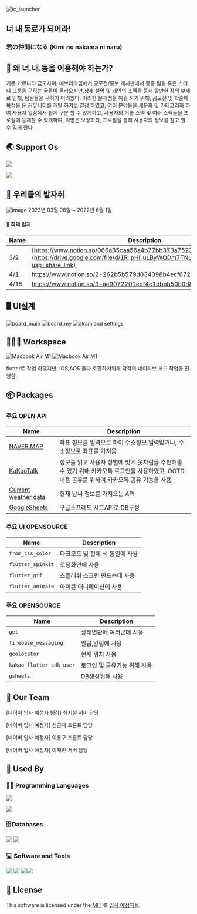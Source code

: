 
![ic_launcher](https://github.com/jife98/ReadyForWhat/assets/114370871/0ac417a6-f92b-4d9b-854a-09483ce1f6f4)

##  너 내 동료가 되어라!
### 君の仲間になる (Kimi no nakama ni naru)


## 🤖 왜 너.내.동을 이용해야 하는가?
기존 커뮤니티 금오사이, 에브리타임에서 공모전/홍보 게시판에서 종종 팀원 혹은 스터디 그룹을 구하는 글들이 올라오지만,상세 설명 및 개인의 스펙을 등재 할만한 장의 부재로 인해, 팀원들을 구하기 어려웠다. 이러한 문제점을 해결 하기 위해, 공모전 및 학술에 목적을 둔 커뮤니티를 개발 하기로 결정 하였고, 여러 분야들을 세분화 및 카테고리화 하여 사용자 입장에서 쉽게 구분 할 수 있게하고, 사용자의 기술 스택 및 여러 스펙들을 프로필에 등재할 수 있게하여, 익명은 보장하되, 프로필을 통해 사용자의 정보를 참고 할 수 있게 한다.



## 🌏  Support Os 
<p>  <img src="https://img.shields.io/badge/Ios-1F1F1F?style=flat-square&logo=&logoColor=white"/>  </p>

<img src="https://img.shields.io/badge/Android-03EF62?style=flat-square&logo=Android&logoColor=white">






## 🐾  우리들의 발자취

![image](https://user-images.githubusercontent.com/114370871/206493394-ada1644d-4667-4c93-b29f-57c912d02069.png)
2023년 03월 06일 ~ 2022년 6월 1일
#### 💬 회의 일지
| Name | Description |
| --- | --- |
| 3/2  | [https://www.notion.so/066a35caa56a4b77bb373a75236b57e5?pvs=4](https://drive.google.com/file/d/1R_pHI_uLByWQDm7TNLmBx3bMZl9fksrh/view?usp=share_link)|
| 4/1  | https://www.notion.so/2-262b5b579d034398b4ecf6726457eea6?pvs=4|
| 4/15  | https://www.notion.so/3-ae9072201edf4c1dbbb50b0d8f7e99df?pvs=4|



## 🖥 UI설계
![board_main](https://user-images.githubusercontent.com/60930743/232194901-d6642848-8d74-47e3-a073-132d73797448.png)
![board_my](https://user-images.githubusercontent.com/60930743/232194905-2f04bec1-3f9f-4f5a-814e-4270a16fb8e6.png)
![alram and settings](https://user-images.githubusercontent.com/60930743/232194920-ed670d20-61c2-4536-b5ee-8448408f2b43.png)



## 👨🏽‍💻 Workspace
<img alt="Macbook Air M1" src="https://img.shields.io/badge/Apple-MacBook_PRO_-999999?style=for-the-badge&logo=apple&logoColor=white"> <img alt="Macbook Air M1" src="https://img.shields.io/badge/Windows-111111?style=for-the-badge&logo=Windows&logoColor=0078D6">

flutter로 작업 하였지만, IOS,AOS 둘다 호환하기위해 각각의 네이티브 코드 작업을 진행함.




## 📦 Packages

### 주요 OPEN API

| Name | Description |
| --- | --- |
| [NAVER  MAP ](https://github.com/nhn/tui.editor/tree/master/apps/editor) | 좌표 정보를 입력으로 하여 주소정보 입력받거나, 주소정보로 좌표를 가져옴|
| [KaKaoTalk ](https://github.com/nhn/tui.editor/tree/master/apps/editor) | 정보를 읽고 사용자 성별에 맞게 옷차림을 추천해줄 수 있기 위해 카카오톡 로그인을 사용하였고, OOTD 내용 공유를 위하여 카카오톡 공유 기능을 사용|
| [Current weather data](https://openweathermap.org/current) |현재 날씨 정보를 가져오는 API|
[GoogleSheets](https://developers.google.com/sheets/api) |구글스프레드 시트API로 DB구성|

### 주요 UI OPENSOURCE

| Name | Description |
| --- | --- |
| `from_css_color` |  다크모드 및 전체 색 통일에 사용 |
| `flutter_spinkit` |  로딩화면에 사용 |
| `flutter_gif` |  스플레쉬 스크린 만드는데 사용 |
| `flutter_animate` |  아이콘 애니메이션에 사용 |
### 주요 OPENSOURCE

| Name | Description |
| --- | --- |
| `get` |  상태변환에 여러군데 사용 |
| `firebase_messaging` |  알람,알림에 사용 |
| `geolocator` |  현재 위치 사용 |
| `kakao_flutter_sdk_user` |  로그인 및 공유기능 위해 사용 |
| `gsheets` |  DB생성위해 사용 |

## 🍞 Our Team

[네이버 입사 예정자 팀장] 최지철 서버 담당

[네이버 입사 예정자] 신근재 프론트 담당

[네이버 입사 예정자] 이용구 프론트 담당

[네이버 입사 예정자] 이재민 서버 담당


## 🚀 Used By

### 👨‍💻 Programming Languages
<p>  <img src="https://img.shields.io/badge/Swift-F05138?style=flat-square&logo=Swift&logoColor=white"/>  </p>
<p>  <img src="https://img.shields.io/badge/Dart-0175C2?style=flat-square&logo=Dart&logoColor=white"/>  </p>


### 🗄️ Databases

<img src="https://img.shields.io/badge/Google Sheets-68BC71?style=for-the-badge&logo=Google Sheets&logoColor=34A853"> <img src="https://img.shields.io/badge/Firebase-FF6550?style=for-the-badge&logo=Firebase&logoColor=FFCA28">

### 💻 Software and Tools

<img src="https://img.shields.io/badge/Adobe Photoshop-0B2C4A?style=for-the-badge&logo=Adobe Photoshop&logoColor=31A8FF"> <img src="https://img.shields.io/badge/Adobe Illustrator-C70D2C?style=for-the-badge&logo=Adobe Illustrator&logoColor=FF9A00"> <img src="https://img.shields.io/badge/Android Studio-blac?style=for-the-badge&logo=Android Studio&logoColor=white"><img src="https://img.shields.io/badge/Flutter-02569B?style=for-the-badge&logo=Flutter&logoColor=white">

## 📜 License

This software is licensed under the [MIT](https://github.com/nhn/tui.editor/blob/master/LICENSE) © [입사 예정자들](https://github.com/KakaoTakdae).
